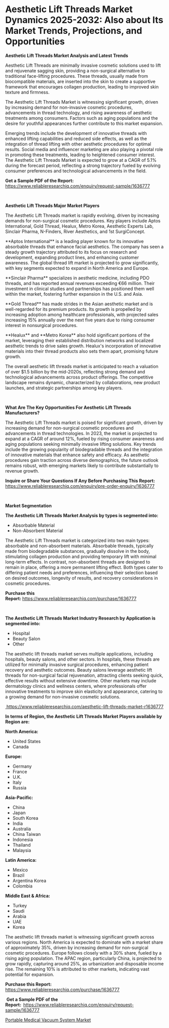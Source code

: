 <p><h1>Aesthetic Lift Threads Market Dynamics 2025-2032: Also about Its Market Trends, Projections, and Opportunities</h1></p><p><strong>Aesthetic Lift Threads Market Analysis and Latest Trends</strong></p>
<p><p>Aesthetic Lift Threads are minimally invasive cosmetic solutions used to lift and rejuvenate sagging skin, providing a non-surgical alternative to traditional face-lifting procedures. These threads, usually made from biocompatible materials, are inserted into the skin to create a supportive framework that encourages collagen production, leading to improved skin texture and firmness.</p><p>The Aesthetic Lift Threads Market is witnessing significant growth, driven by increasing demand for non-invasive cosmetic procedures, advancements in thread technology, and rising awareness of aesthetic treatments among consumers. Factors such as aging populations and the desire for youthful appearances further contribute to this market expansion. </p><p>Emerging trends include the development of innovative threads with enhanced lifting capabilities and reduced side effects, as well as the integration of thread lifting with other aesthetic procedures for optimal results. Social media and influencer marketing are also playing a pivotal role in promoting these treatments, leading to heightened consumer interest. The Aesthetic Lift Threads Market is expected to grow at a CAGR of 5.1% during the forecast period, reflecting a strong trajectory fueled by evolving consumer preferences and technological advancements in the field.</p></p>
<p><strong>Get a Sample PDF of the Report:&nbsp;</strong> <a href="https://www.reliableresearchiq.com/enquiry/request-sample/1636777?utm_campaign=2302&utm_medium=2&utm_source=Github&utm_content=ia&utm_term=23032025&utm_id=aesthetic-lift-threads">https://www.reliableresearchiq.com/enquiry/request-sample/1636777</a></p>
<p>&nbsp;</p>
<p><strong>Aesthetic Lift Threads Major Market Players</strong></p>
<p><p>The Aesthetic Lift Threads market is rapidly evolving, driven by increasing demands for non-surgical cosmetic procedures. Key players include Aptos International, Gold Thread, Healux, Metro Korea, Aesthetic Experts Lab, Sinclair Pharma, N-Finders, River Aesthetics, and 1st SurgiConcept. </p><p>**Aptos International** is a leading player known for its innovative absorbable threads that enhance facial aesthetics. The company has seen a steady growth trajectory attributed to its focus on research and development, expanding product lines, and enhancing customer awareness. The global thread lift market is projected to grow significantly, with key segments expected to expand in North America and Europe.</p><p>**Sinclair Pharma** specializes in aesthetic medicine, including PDO threads, and has reported annual revenues exceeding €66 million. Their investment in clinical studies and partnerships has positioned them well within the market, fostering further expansion in the U.S. and Asia. </p><p>**Gold Thread** has made strides in the Asian aesthetic market and is well-regarded for its premium products. Its growth is propelled by increasing adoption among healthcare professionals, with projected sales increasing 15% annually over the next five years due to rising consumer interest in nonsurgical procedures.</p><p>**Healux** and **Metro Korea** also hold significant portions of the market, leveraging their established distribution networks and localized aesthetic trends to drive sales growth. Healux's incorporation of innovative materials into their thread products also sets them apart, promising future growth.</p><p>The overall aesthetic lift threads market is anticipated to reach a valuation of over $1.5 billion by the mid-2020s, reflecting strong demand and technological advancements across product offerings. The competitive landscape remains dynamic, characterized by collaborations, new product launches, and strategic partnerships among key players.</p></p>
<p>&nbsp;</p>
<p><strong>What Are The Key Opportunities For Aesthetic Lift Threads Manufacturers?</strong></p>
<p><p>The Aesthetic Lift Threads market is poised for significant growth, driven by increasing demand for non-surgical cosmetic procedures and advancements in thread technologies. In 2023, the market is projected to expand at a CAGR of around 12%, fueled by rising consumer awareness and aging populations seeking minimally invasive lifting solutions. Key trends include the growing popularity of biodegradable threads and the integration of innovative materials that enhance safety and efficacy. As aesthetic procedures gain traction across diverse demographics, the future outlook remains robust, with emerging markets likely to contribute substantially to revenue growth.</p></p>
<p><strong>Inquire or Share Your Questions If Any Before Purchasing This Report:</strong> <a href="https://www.reliableresearchiq.com/enquiry/pre-order-enquiry/1636777?utm_campaign=2302&utm_medium=2&utm_source=Github&utm_content=ia&utm_term=23032025&utm_id=aesthetic-lift-threads">https://www.reliableresearchiq.com/enquiry/pre-order-enquiry/1636777</a></p>
<p>&nbsp;</p>
<p><strong>Market Segmentation</strong></p>
<p><strong>The Aesthetic Lift Threads Market Analysis by types is segmented into:</strong></p>
<p><ul><li>Absorbable Material</li><li>Non-Absorbent Material</li></ul></p>
<p><p>The Aesthetic Lift Threads market is categorized into two main types: absorbable and non-absorbent materials. Absorbable threads, typically made from biodegradable substances, gradually dissolve in the body, stimulating collagen production and providing temporary lift with minimal long-term effects. In contrast, non-absorbent threads are designed to remain in place, offering a more permanent lifting effect. Both types cater to differing patient needs and preferences, influencing their selection based on desired outcomes, longevity of results, and recovery considerations in cosmetic procedures.</p></p>
<p><strong>Purchase this Report:&nbsp;</strong><a href="https://www.reliableresearchiq.com/purchase/1636777?utm_campaign=2302&utm_medium=2&utm_source=Github&utm_content=ia&utm_term=23032025&utm_id=aesthetic-lift-threads">https://www.reliableresearchiq.com/purchase/1636777</a></p>
<p>&nbsp;</p>
<p><strong>The Aesthetic Lift Threads Market Industry Research by Application is segmented into:</strong></p>
<p><ul><li>Hospital</li><li>Beauty Salon</li><li>Other</li></ul></p>
<p><p>The aesthetic lift threads market serves multiple applications, including hospitals, beauty salons, and other sectors. In hospitals, these threads are utilized for minimally invasive surgical procedures, enhancing patient recovery and aesthetic outcomes. Beauty salons leverage aesthetic lift threads for non-surgical facial rejuvenation, attracting clients seeking quick, effective results without extensive downtime. Other markets may include dermatology clinics and wellness centers, where professionals offer innovative treatments to improve skin elasticity and appearance, catering to a growing demand for non-invasive cosmetic solutions.</p></p>
<p><a href="https://www.reliableresearchiq.com/aesthetic-lift-threads-market-r1636777?utm_campaign=2302&utm_medium=2&utm_source=Github&utm_content=ia&utm_term=23032025&utm_id=aesthetic-lift-threads">&nbsp;https://www.reliableresearchiq.com/aesthetic-lift-threads-market-r1636777</a></p>
<p><strong>In terms of Region, the Aesthetic Lift Threads Market Players available by Region are:</strong></p>
<p>
    <p> <strong> North America: </strong>
        <ul>
            <li>United States</li>
            <li>Canada</li>
        </ul>
        </p> 
    <p> <strong> Europe: </strong>
        <ul>
            <li>Germany</li>
            <li>France</li>
            <li>U.K.</li>
            <li>Italy</li>
            <li>Russia</li>
        </ul>
        </p> 
    <p> <strong> Asia-Pacific: </strong>
        <ul>
            <li>China</li>
            <li>Japan</li>
            <li>South Korea</li>
            <li>India</li>
            <li>Australia</li>
            <li>China Taiwan</li>
            <li>Indonesia</li>
            <li>Thailand</li>
            <li>Malaysia</li>
        </ul>
        </p> 
    <p> <strong> Latin America: </strong>
        <ul>
            <li>Mexico</li>
            <li>Brazil</li>
            <li>Argentina Korea</li>
            <li>Colombia</li>
        </ul>
        </p> 
    <p> <strong> Middle East & Africa: </strong>
        <ul>
            <li>Turkey</li>
            <li>Saudi</li>
            <li>Arabia</li>
            <li>UAE</li>
            <li>Korea</li>
        </ul>
    </p>
    </p>
<p><p>The aesthetic lift threads market is witnessing significant growth across various regions. North America is expected to dominate with a market share of approximately 35%, driven by increasing demand for non-surgical cosmetic procedures. Europe follows closely with a 30% share, fueled by a rising aging population. The APAC region, particularly China, is projected to grow rapidly, capturing around 25%, as urbanization and disposable income rise. The remaining 10% is attributed to other markets, indicating vast potential for expansion.</p></p>
<p><strong>Purchase this Report: </strong><a href="https://www.reliableresearchiq.com/purchase/1636777?utm_campaign=2302&utm_medium=2&utm_source=Github&utm_content=ia&utm_term=23032025&utm_id=aesthetic-lift-threads">https://www.reliableresearchiq.com/purchase/1636777</a></p>
<p>&nbsp;<strong>Get a Sample PDF of the Report:&nbsp;&nbsp;</strong><a href="https://www.reliableresearchiq.com/enquiry/request-sample/1636777?utm_campaign=2302&utm_medium=2&utm_source=Github&utm_content=ia&utm_term=23032025&utm_id=aesthetic-lift-threads">https://www.reliableresearchiq.com/enquiry/request-sample/1636777</a></p>
<p><strong></strong></p>
<p><p><a href="https://github.com/kathiestrine5ty/Market-Research-Report-List-1/blob/main/portable-medical-vacuum-system-market.md?utm_campaign=2302&utm_medium=2&utm_source=Github&utm_content=ia&utm_term=23032025&utm_id=aesthetic-lift-threads">Portable Medical Vacuum System Market</a></p></p>
